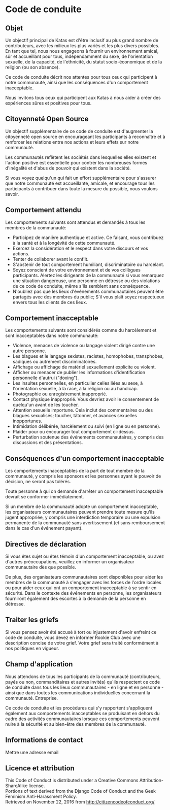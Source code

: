 # Code de conduite

## Objet
Un objectif principal de Katas est d'être inclusif au plus grand nombre de contributeurs, avec les milieux les plus variés et les plus divers possibles. En tant que tel, nous nous engageons à fournir un environnement amical, sûr et accueillant pour tous, indépendamment du sexe, de l'orientation sexuelle, de la capacité, de l'ethnicité, du statut socio-économique et de la religion (ou son absence).

Ce code de conduite décrit nos attentes pour tous ceux qui participent à notre communauté, ainsi que les conséquences d'un comportement inacceptable.

Nous invitons tous ceux qui participent aux Katas à nous aider à créer des expériences sûres et positives pour tous.

## Citoyenneté Open Source

Un objectif supplémentaire de ce code de conduite est d'augmenter la citoyenneté open source en encourageant les participants à reconnaître et à renforcer les relations entre nos actions et leurs effets sur notre communauté.

Les communautés reflètent les sociétés dans lesquelles elles existent et l'action positive est essentielle pour contrer les nombreuses formes d'inégalité et d'abus de pouvoir qui existent dans la société.

Si vous voyez quelqu'un qui fait un effort supplémentaire pour s'assurer que notre communauté est accueillante, amicale, et encourage tous les participants à contribuer dans toute la mesure du possible, nous voulons savoir.

## Comportement attendu

Les comportements suivants sont attendus et demandés à tous les membres de la communauté:

- Participez de manière authentique et active. Ce faisant, vous contribuez à la santé et à la longévité de cette communauté.
- Exercez la considération et le respect dans votre discours et vos actions.
- Tenter de collaborer avant le conflit.
- S'abstenir de tout comportement humiliant, discriminatoire ou harcelant.
- Soyez conscient de votre environnement et de vos collègues participants. Alertez les dirigeants de la communauté si vous remarquez une situation dangereuse, une personne en détresse ou des violations de ce code de conduite, même s'ils semblent sans conséquence.
- N'oubliez pas que les lieux d'événements communautaires peuvent être partagés avec des membres du public; S'il vous plaît soyez respectueux envers tous les clients de ces lieux.

## Comportement inacceptable

Les comportements suivants sont considérés comme du harcèlement et sont inacceptables dans notre communauté:

- Violence, menaces de violence ou langage violent dirigé contre une autre personne.
- Les blagues et le langage sexistes, racistes, homophobes, transphobes, sadiques ou autrement discriminatoires.
- Affichage ou affichage de matériel sexuellement explicite ou violent.
- Afficher ou menacer de publier les informations d'identification personnelle d'autrui ("doxing").
- Les insultes personnelles, en particulier celles liées au sexe, à l'orientation sexuelle, à la race, à la religion ou au handicap.
- Photographie ou enregistrement inapproprié.
- Contact physique inapproprié. Vous devriez avoir le consentement de quelqu'un avant de les toucher.
- Attention sexuelle importune. Cela inclut des commentaires ou des blagues sexualisés; toucher, tâtonner, et avances sexuelles inopportunes.
- Intimidation délibérée, harcèlement ou suivi (en ligne ou en personne).
- Plaider pour ou encourager tout comportement ci-dessus.
- Perturbation soutenue des événements communautaires, y compris des discussions et des présentations.

## Conséquences d'un comportement inacceptable

Les comportements inacceptables de la part de tout membre de la communauté, y compris les sponsors et les personnes ayant le pouvoir de décision, ne seront pas tolérés.

Toute personne à qui on demande d'arrêter un comportement inacceptable devrait se conformer immédiatement.

Si un membre de la communauté adopte un comportement inacceptable, les organisateurs communautaires peuvent prendre toute mesure qu'ils jugent appropriée, y compris une interdiction temporaire ou une expulsion permanente de la communauté sans avertissement (et sans remboursement dans le cas d'un événement payant).

## Directives de déclaration

Si vous êtes sujet ou êtes témoin d'un comportement inacceptable, ou avez d'autres préoccupations, veuillez en informer un organisateur communautaire dès que possible. 

De plus, des organisateurs communautaires sont disponibles pour aider les membres de la communauté à s'engager avec les forces de l'ordre locales ou pour aider ceux qui ont un comportement inacceptable à se sentir en sécurité. Dans le contexte des événements en personne, les organisateurs fourniront également des escortes à la demande de la personne en détresse.

## Traiter les griefs

Si vous pensez avoir été accusé à tort ou injustement d'avoir enfreint ce code de conduite, vous devez en informer Rookie Club avec une description concise de votre grief. Votre grief sera traité conformément à nos politiques en vigueur.

## Champ d'application

Nous attendons de tous les participants de la communauté (contributeurs, payés ou non, commanditaires et autres invités) qu'ils respectent ce code de conduite dans tous les lieux communautaires - en ligne et en personne - ainsi que dans toutes les communications individuelles concernant la communauté. Entreprise.

Ce code de conduite et les procédures qui s'y rapportent s'appliquent également aux comportements inacceptables se produisant en dehors du cadre des activités communautaires lorsque ces comportements peuvent nuire à la sécurité et au bien-être des membres de la communauté.

## Informations de contact
Mettre une adresse email

## Licence et attribution
This Code of Conduct is distributed under a Creative Commons Attribution-ShareAlike license.  
Portions of text derived from the Django Code of Conduct and the Geek Feminism Anti-Harassment Policy.  
Retrieved on November 22, 2016 from http://citizencodeofconduct.org/  
